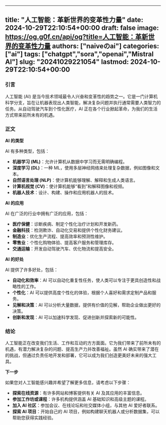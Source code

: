 
---
title: "人工智能：革新世界的变革性力量"
date: 2024-10-29T22:10:54+00:00
draft: false
image: https://og.g0f.cn/api/og?title=人工智能：革新世界的变革性力量
authors: ["naiveのai"]
categories: ["ai"]
tags: ["chatgpt","sora","openai","Mistral AI"]
slug: "20241029221054"
lastmod: 2024-10-29T22:10:54+00:00
---
### 引言

人工智能 (AI) 是当今技术领域最令人兴奋和变革性的趋势之一。它是一门计算机科学分支，旨在让机器表现出人类智能，解决复杂问题并执行通常需要人类智力的任务。从自动驾驶汽车到个性化医疗，AI 正在各个行业掀起革命，为我们的生活方式带来前所未有的机遇。

### 正文

**AI 的类型**

AI 有多种类型，包括：

- **机器学习 (ML)**：允许计算机从数据中学习而无需明确编程。
- **深度学习 (DL)**：一种 ML，使用多层神经网络来处理复杂数据，例如图像和文本。
- **自然语言处理 (NLP)**：使计算机能够理解、解释和生成人类语言。
- **计算机视觉 (CV)**：使计算机能够“看到”和解释图像和视频。
- **机器人技术**：设计、构建、操作和应用机器人的技术。

**AI 的应用**

AI 在广泛的行业中拥有广泛的应用，包括：

- **医疗保健**：诊断疾病、制定个性化治疗计划和开发新药。
- **金融科技**：检测欺诈、自动化交易和提供个性化财务建议。
- **制造业**：优化生产流程、提高效率和预测性维护。
- **零售业**：个性化购物体验、提高客户服务和管理库存。
- **交通运输**：开发自动驾驶汽车、优化物流和提高安全。

**AI 的好处**

AI 提供了许多好处，包括：

- **自动化和效率**：AI 可以自动化重复性任务，使人类可以专注于更具创造性和战略性的工作。
- **个性化**：AI 可以提供高度个性化的体验，根据个人喜好和需求定制产品和服务。
- **见解和决策**：AI 可以分析大量数据，提供有价值的见解，帮助企业做出更好的决策。
- **创新和发现**：AI 可以加速科学发现、促进创新并探索新的可能性。

### 结论

人工智能正在改变我们生活、工作和互动的方方面面。它为我们带来了前所未有的机遇，有潜力解决复杂的问题、提高生产力并改善福祉。虽然 AI 确实带来了潜在的挑战，但通过负责任地开发和部署，它可以成为我们创造更美好未来的强大工具。

**下一步**

如果您对人工智能感兴趣并希望了解更多信息，请考虑以下步骤：

- **探索在线资源**：有许多网站和博客提供有关 AI 及其应用的丰富信息。
- **参加工作坊或课程**：许多机构提供涵盖 AI 基础知识和高级主题的课程。
- **加入 AI 社区**：参加会议、在线论坛和社交媒体小组，与其他 AI 爱好者联系。
- **探索 AI 项目**：开始自己的 AI 项目，例如构建聊天机器人或分析数据集，可以帮助您获得实践经验。